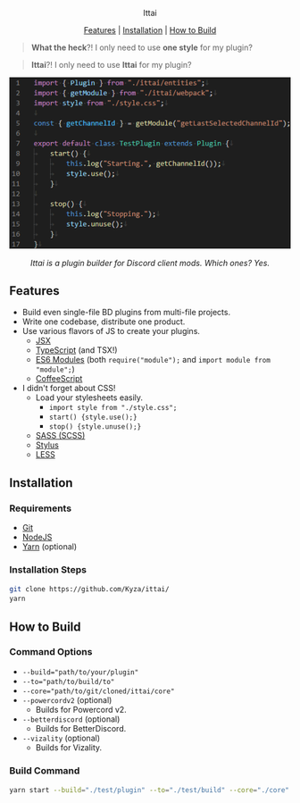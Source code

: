 <p align="center">
  Ittai
</p>
  
<p align="center">
  <a href="#features">Features</a> |
  <a href="#installation">Installation</a> |
  <a href="#how-to-build">How to Build</a>
</p>

<p align="center">
  <blockquote>
    <strong>What the heck</strong>?! I only need to use <strong>one style</strong> for my plugin?
  </blockquote>
  <blockquote>
    <strong>Ittai</strong>?! I only need to use <strong>Ittai</strong> for my plugin?
  </blockquote>
</p>
  
<p align="center">
  <img src="https://github.com/Kyza/ittai/blob/master/media/3c9fa5fed87bcdd0.png">
</p>

<p align="center">
  <i>Ittai is a plugin builder for Discord client mods. Which ones? Yes.</i>
</p>

## Features

 - Build even single-file BD plugins from multi-file projects.
 - Write one codebase, distribute one product.
 - Use various flavors of JS to create your plugins.
   - [JSX](https://reactjs.org/docs/introducing-jsx.html)
   - [TypeScript](https://www.typescriptlang.org/) (and TSX!)
   - [ES6 Modules](https://developer.mozilla.org/en-US/docs/Web/JavaScript/Guide/Modules) (both `require("module");` and `import module from "module";`)
   - [CoffeeScript](https://coffeescript.org/)
 - I didn't forget about CSS!
   - Load your stylesheets easily.
     - `import style from "./style.css";`
     - `start() {style.use();}`
     - `stop() {style.unuse();}`
   - [SASS (SCSS)](https://sass-lang.com/)
   - [Stylus](https://stylus-lang.com/)
   - [LESS](http://lesscss.org/)

## Installation

### Requirements

 - [Git](https://git-scm.com/)
 - [NodeJS](https://nodejs.org/)
 - [Yarn](https://yarnpkg.com/) (optional)

### Installation Steps

```bash
git clone https://github.com/Kyza/ittai/
yarn
```

## How to Build

### Command Options

 - `--build="path/to/your/plugin"`
 - `--to="path/to/build/to"`
 - `--core="path/to/git/cloned/ittai/core"`
 - `--powercordv2` (optional)
   - Builds for Powercord v2.
 - `--betterdiscord` (optional)
   - Builds for BetterDiscord.
 - `--vizality` (optional)
   - Builds for Vizality.

### Build Command

```bash
yarn start --build="./test/plugin" --to="./test/build" --core="./core" --powercordv2 --betterdiscord --vizality
```
